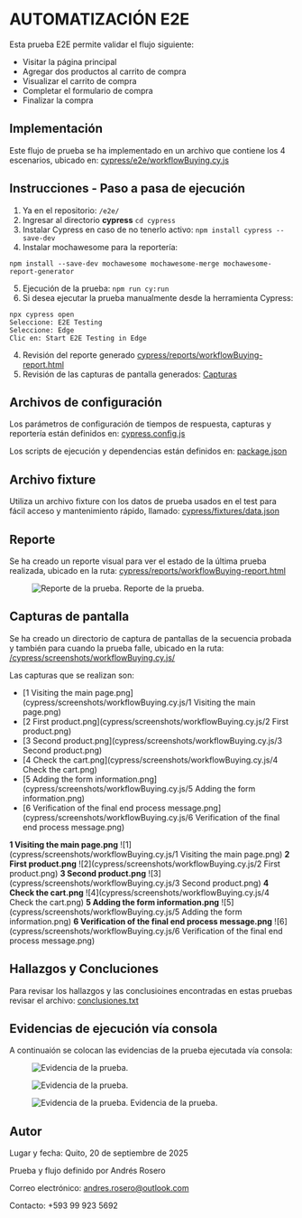 # AUTOMATIZACIÓN E2E
Esta prueba E2E permite validar el flujo siguiente:
- Visitar la página principal 
- Agregar dos productos al carrito de compra
- Visualizar el carrito de compra
- Completar el formulario de compra
- Finalizar la compra

## Implementación
Este flujo de prueba se ha implementado en un archivo que contiene los 4 escenarios, ubicado en:
[cypress/e2e/workflowBuying.cy.js](cypress/e2e/workflowBuying.cy.js)

## Instrucciones - Paso a pasa de ejecución
1. Ya en el repositorio:
``` /e2e/ ```
2. Ingresar al directorio **cypress**
``` cd cypress ```
3. Instalar Cypress en caso de no tenerlo activo:
   ``` npm install cypress --save-dev ```
4. Instalar mochawesome para la reportería:
``` 
npm install --save-dev mochawesome mochawesome-merge mochawesome-report-generator
 ```
5. Ejecución de la prueba:
``` npm run cy:run ```
6. Si desea ejecutar la prueba manualmente desde la herramienta Cypress:
``` 
npx cypress open 
Seleccione: E2E Testing
Seleccione: Edge
Clic en: Start E2E Testing in Edge
```
4. Revisión del reporte generado
   [cypress/reports/workflowBuying-report.html](cypress/reports/workflowBuying-report.html)
5. Revisión de las capturas de pantalla generados:
[Capturas](#capturas-de-pantalla)

## Archivos de configuración
Los parámetros de configuración de tiempos de respuesta, capturas y reportería están definidos en:
[cypress.config.js](cypress.config.js)

Los scripts de ejecución y dependencias están definidos en:
[package.json](package.json)

## Archivo fixture
Utiliza un archivo fixture con los datos de prueba usados en el test para fácil acceso y mantenimiento rápido, llamado:
[cypress/fixtures/data.json](cypress/fixtures/data.json)

## Reporte
Se ha creado un reporte visual para ver el estado de la última prueba realizada, ubicado en la ruta:
[cypress/reports/workflowBuying-report.html](cypress/reports/workflowBuying-report.html)

<figure>
<img src="cypress/images/ReportImage.png" alt="Reporte de la prueba."/>
<figure-caption>Reporte de la prueba.</figure-caption>
</figure>

## Capturas de pantalla
Se ha creado un directorio de captura de pantallas de la secuencia probada y también para cuando la prueba falle, ubicado en la ruta:
[/cypress/screenshots/workflowBuying.cy.js/](cypress/screenshots/workflowBuying.cy.js/)

Las capturas que se realizan son:
- [1 Visiting the main page.png](cypress/screenshots/workflowBuying.cy.js/1 Visiting the main page.png)
- [2 First product.png](cypress/screenshots/workflowBuying.cy.js/2 First product.png)
- [3 Second product.png](cypress/screenshots/workflowBuying.cy.js/3 Second product.png)
- [4 Check the cart.png](cypress/screenshots/workflowBuying.cy.js/4 Check the cart.png)
- [5 Adding the form information.png](cypress/screenshots/workflowBuying.cy.js/5 Adding the form information.png)
- [6 Verification of the final end process message.png](cypress/screenshots/workflowBuying.cy.js/6 Verification of the final end process message.png)

**1 Visiting the main page.png**
![1](cypress/screenshots/workflowBuying.cy.js/1 Visiting the main page.png)
**2 First product.png**
![2](cypress/screenshots/workflowBuying.cy.js/2 First product.png)
**3 Second product.png**
![3](cypress/screenshots/workflowBuying.cy.js/3 Second product.png)
**4 Check the cart.png**
![4](cypress/screenshots/workflowBuying.cy.js/4 Check the cart.png)
**5 Adding the form information.png**
![5](cypress/screenshots/workflowBuying.cy.js/5 Adding the form information.png)
**6 Verification of the final end process message.png**
![6](cypress/screenshots/workflowBuying.cy.js/6 Verification of the final end process message.png)

## Hallazgos y Concluciones
Para revisar los hallazgos y las conclusioines encontradas en estas pruebas revisar el archivo:
[conclusiones.txt](conclusiones.txt)

## Evidencias de ejecución vía consola
A continuaión se colocan las evidencias de la prueba ejecutada vía consola:

<figure>
<img src="cypress/images/Evidencia01.png" alt="Evidencia de la prueba."/>
</figure>

<figure>
<img src="cypress/images/Evidencia02.png" alt="Evidencia de la prueba."/>
</figure>

<figure>
<img src="cypress/images/Evidencia03.png" alt="Evidencia de la prueba."/>
<figure-caption>Evidencia de la prueba.</figure-caption>
</figure>


## Autor
Lugar y fecha: Quito, 20 de septiembre de 2025

Prueba y flujo definido por Andrés Rosero

Correo electrónico: andres.rosero@outlook.com

Contacto: +593 99 923 5692
